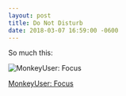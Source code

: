 ```yaml
---
layout: post
title: Do Not Disturb
date: 2018-03-07 16:59:00 -0600
---
```


So much this:

![MonkeyUser: Focus](http://www.monkeyuser.com/assets/images/2018/79-focus.png)

[MonkeyUser: Focus](http://www.monkeyuser.com/2018/focus/)

